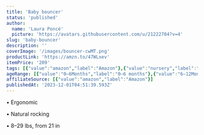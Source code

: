 ```yaml
---
title: 'Baby bouncer'
status: 'published'
author:
  name: 'Laura Poncé'
  picture: 'https://avatars.githubusercontent.com/u/21222704?v=4'
slug: 'baby-bouncer'
description: ''
coverImage: '/images/bouncer-cwMT.png'
productLink: 'https://amzn.to/47WLxev'
itemPrice: '209'
tags: [{"value":"amazon","label":"Amazon"},{"value":"nursery","label":"Nursery"},{"value":"home","label":"Home"},{"value":"gifts","label":"Gifts"}]
ageRange: [{"value":"0–6Months","label":"0–6 months"},{"value":"6–12Months","label":"6–12 months"}]
affiliateSource: [{"value":"amazon","label":"Amazon"}]
publishedAt: '2023-12-01T04:51:39.593Z'
---
```


• Ergonomic

• Natural rocking

• 8–29 lbs, from 21 in